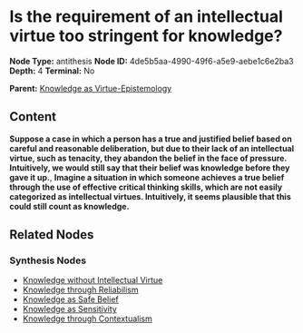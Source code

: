 # Is the requirement of an intellectual virtue too stringent for knowledge?

**Node Type:** antithesis
**Node ID:** 4de5b5aa-4990-49f6-a5e9-aebe1c6e2ba3
**Depth:** 4
**Terminal:** No

**Parent:** [Knowledge as Virtue-Epistemology](knowledge-as-virtue-epistemology-synthesis-72b2ebb8-972b-445b-bcc0-4aa0f854e7a4.md)

## Content

**Suppose a case in which a person has a true and justified belief based on careful and reasonable deliberation, but due to their lack of an intellectual virtue, such as tenacity, they abandon the belief in the face of pressure. Intuitively, we would still say that their belief was knowledge before they gave it up.**, **Imagine a situation in which someone achieves a true belief through the use of effective critical thinking skills, which are not easily categorized as intellectual virtues. Intuitively, it seems plausible that this could still count as knowledge.**

## Related Nodes

### Synthesis Nodes

- [Knowledge without Intellectual Virtue](knowledge-without-intellectual-virtue-synthesis-7a86a1c1-64c2-4357-a831-1922c17af749.md)
- [Knowledge through Reliabilism](knowledge-through-reliabilism-synthesis-1bc460d6-a184-480b-acb5-f099ab4e9bf3.md)
- [Knowledge as Safe Belief](knowledge-as-safe-belief-synthesis-e4ece513-67ca-46f0-8498-ee29343d92c0.md)
- [Knowledge as Sensitivity](knowledge-as-sensitivity-synthesis-85dcbd7b-565a-4a29-b1d8-417872f3570c.md)
- [Knowledge through Contextualism](knowledge-through-contextualism-synthesis-fd9a9ce7-c90d-4c19-b3db-bd676f20784d.md)
